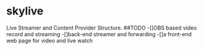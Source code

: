 # skylive
Live Streamer and Content Provider Structure.
##TODO
-[]OBS based video record and streaming
-[]back-end streamer and forwarding
-[]a front-end web page for video and live watch
